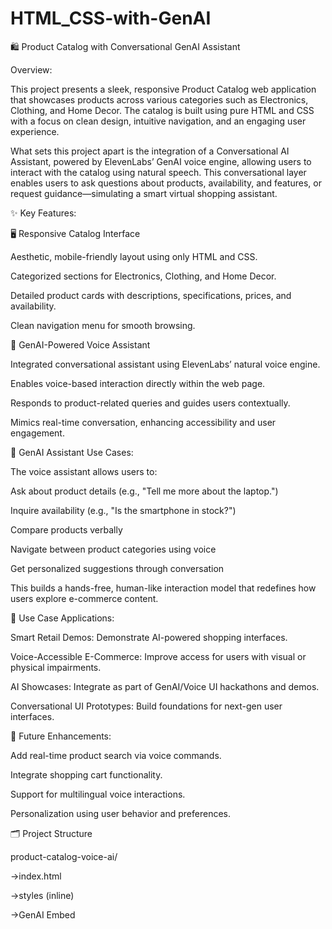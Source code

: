 # HTML_CSS-with-GenAI
🛍️ Product Catalog with Conversational GenAI Assistant

Overview:

This project presents a sleek, responsive Product Catalog web application that showcases products across various categories such as Electronics, Clothing, and Home Decor. The catalog is built using pure HTML and CSS with a focus on clean design, intuitive navigation, and an engaging user experience.

What sets this project apart is the integration of a Conversational AI Assistant, powered by ElevenLabs’ GenAI voice engine, allowing users to interact with the catalog using natural speech. This conversational layer enables users to ask questions about products, availability, and features, or request guidance—simulating a smart virtual shopping assistant.

✨ Key Features:

🖥️ Responsive Catalog Interface

Aesthetic, mobile-friendly layout using only HTML and CSS.

Categorized sections for Electronics, Clothing, and Home Decor.

Detailed product cards with descriptions, specifications, prices, and availability.

Clean navigation menu for smooth browsing.


🧠 GenAI-Powered Voice Assistant


Integrated conversational assistant using ElevenLabs’ natural voice engine.

Enables voice-based interaction directly within the web page.

Responds to product-related queries and guides users contextually.

Mimics real-time conversation, enhancing accessibility and user engagement.


🤖 GenAI Assistant Use Cases:


The voice assistant allows users to:

Ask about product details (e.g., "Tell me more about the laptop.")

Inquire availability (e.g., "Is the smartphone in stock?")

Compare products verbally

Navigate between product categories using voice

Get personalized suggestions through conversation

This builds a hands-free, human-like interaction model that redefines how users explore e-commerce content.


🎯 Use Case Applications:


Smart Retail Demos: Demonstrate AI-powered shopping interfaces.

Voice-Accessible E-Commerce: Improve access for users with visual or physical impairments.

AI Showcases: Integrate as part of GenAI/Voice UI hackathons and demos.

Conversational UI Prototypes: Build foundations for next-gen user interfaces.


📌 Future Enhancements:


Add real-time product search via voice commands.

Integrate shopping cart functionality.

Support for multilingual voice interactions.

Personalization using user behavior and preferences.


🗂️ Project Structure

product-catalog-voice-ai/

->index.html

->styles (inline)

->GenAI Embed
